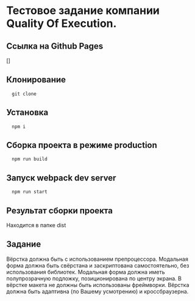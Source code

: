   # Тестовое задание компании Quality Of Execution.
  ## Ссылка на Github Pages
[]
  ## Клонирование
      git clone 
  ## Установка
      npm i
  ## Сборка проекта в режиме production
      npm run build
  ## Запуск webpack dev server
      npm run start
  ## Результат сборки проекта
  Находится в папке dist

  ## Задание
Вёрстка должна быть с использованием препроцессора.
Модальная форма должна быть свёрстана и заскриптована самостоятельно, без использования библиотек. 
Модальная форма должна иметь полупрозрачную подложку, позиционирована по центру экрана.
В вёрстке макета не должны быть использованы фреймворки.
Вёрстка должна быть адаптивна (по Вашему усмотрению) и кроссбраузерна.